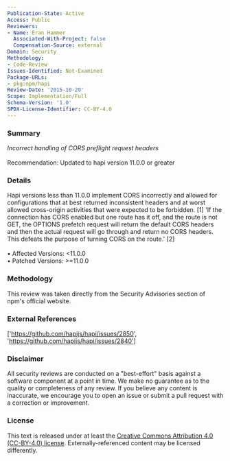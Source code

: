 ```yaml
---
Publication-State: Active
Access: Public
Reviewers:
- Name: Eran Hammer
  Associated-With-Project: false
  Compensation-Source: external
Domain: Security
Methodology:
- Code-Review
Issues-Identified: Not-Examined
Package-URLs:
- pkg:npm/hapi
Review-Date: '2015-10-20'
Scope: Implementation/Full
Schema-Version: '1.0'
SPDX-License-Identifier: CC-BY-4.0
---
```

### Summary
*Incorrect handling of CORS preflight request headers*<br><br>Recommendation: Updated to hapi version 11.0.0 or greater
### Details
Hapi versions less than 11.0.0 implement CORS incorrectly and allowed for configurations that at best returned inconsistent headers and at worst allowed cross-origin activities that were expected to be forbidden. [1]  'If the connection has CORS enabled but one route has it off, and the route is not GET, the OPTIONS prefetch request will return the default CORS headers and then the actual request will go through and return no CORS headers. This defeats the purpose of turning CORS on the route.' [2]
<br><br>• Affected Versions: <11.0.0
<br>• Patched Versions: >=11.0.0
### Methodology
This review was taken directly from the Security Advisories section of npm's official website.
### External References
['https://github.com/hapijs/hapi/issues/2850', 'https://github.com/hapijs/hapi/issues/2840']
### Disclaimer
All security reviews are conducted on a "best-effort" basis against a software component at a point in time. We make no guarantee as to the quality or completeness of any review. If you believe any content is inaccurate, we encourage you to open an issue or submit a pull request with a correction or improvement.
### License
This text is released under at least the [Creative Commons Attribution 4.0 (CC-BY-4.0) license](https://creativecommons.org/licenses/by/4.0/legalcode.txt). Externally-referenced content may be licensed differently.
